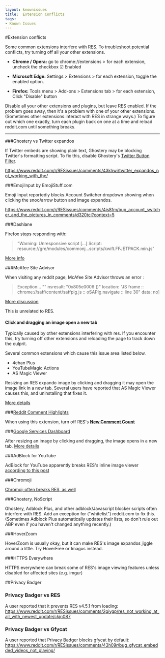 ```yaml
---
layout: knownissues
title:  Extension Conflicts
tags:
- Known Issues
---
```


#Extension conflicts

Some common extensions interfere with RES.  To troubleshoot potential conflicts, try turning off all your other extensions.


* **Chrome / Opera:** go to chrome://extensions > for each extension, uncheck the  checkbox ☑ Enabled

* **Microsoft Edge:** Settings > Extensions > for each extension, toggle the enabled option.

* **Firefox:** Tools menu > Add-ons > Extensions tab > for each extension, Click "Disable" button

Disable all your other extensions and plugins, but leave RES enabled. If the problem goes away, then it's a problem with one of your other extensions. (Sometimes other extensions interact with RES in strange ways.) To figure out which one exactly, turn each plugin back on one at a time and reload reddit.com until something breaks.

---

###Ghostery vs Twitter expandos

If Twitter embeds are showing plain text, Ghostery may be blocking Twitter's formatting script. To fix this, disable Ghostery's [Twitter Button Filter](https://apps.ghostery.com/en/apps/twitter_button).

https://www.reddit.com/r/RESissues/comments/43khwi/twitter_expandos_not_working_with_the/

###EmojiInput by EmojiStuff.com

Emoji Input reportedly blocks Account Switcher dropdown showing when clicking the snoo/arrow button and image expandos.

https://www.reddit.com/r/RESissues/comments/4is8fm/bug_account_switcher_and_the_pictures_in_comments/d320tcl?context=5

###Dashlane

Firefox stops responding with:

> "Warning: Unresponsive script [...] Script: resource://gre/modules/commonj...scripts/kwift.FFJETPACK.min.js"

[More info](https://www.reddit.com/r/firefox/comments/3yzns6/temporary_hangs_on_scriptskwiftffjetpackminjs1/d0zhgv0)

###McAfee Site Advisor 

When visiting any reddit page, McAfee Site Advisor throws an error :

> Exception... "<no message>" nsresult: "0x805e0006 (<unknown>)" location: "JS frame :: chrome://saff/content/saffplg.js :: oSAPlg.navigate :: line 30" data: no]

[More discussion](http://www.reddit.com/r/resissues/comments/3re92n/_/)

This is unrelated to RES. 

#### Click and dragging an image open a new tab

Typically caused by other extensions interfering with res. If you encounter this, try turning off other extensions and reloading the page to track down the culprit. 

Several common extensions which cause this issue area listed below. 

* 4chan Plus
* YouTubeMagic Actions
* AS Magic Viewer

Resizing an RES expando image by clicking and dragging it may open the image link in a new tab. Several users have reported that AS Magic Viewer causes this, and uninstalling that fixes it.

[More details](https://www.reddit.com/r/RESissues/comments/3pje2u/bug_zoom_with_expandables_opens_the_link/)


###[Reddit Comment Highlights](https://github.com/staticfish/Reddit-Comment-Highlights)

When using this extension, turn off RES's **[New Comment Count](https://www.reddit.com/#!settings/newCommentCount)**

###[Google Services Dashboard](https://chrome.google.com/webstore/detail/google-services-dashboard/eijbjfcckboebcapjecehbbbcdojcelo)

After resizing an image by clicking and dragging, the image opens in a new tab. [More details](https://www.reddit.com/r/RESissues/comments/2v48mo/images_open_in_new_tab_after_dragging_to_expand/cofw8o5)

###AdBlock for YouTube

AdBlock for YouTube apparently breaks RES's inline image viewer [according to this post](http://www.reddit.com/r/RESissues/comments/2c4myb/bug_adblock_for_youtube_addon_breaks_images/)

###Chromoji

[Chromoji often breaks RES, as well](https://www.reddit.com/r/RESissues/comments/1wv3ny/sticky_chromoji_is_breaking_redditres_on_windows/)


###Ghostery, NoScript

Ghostery, Adblock Plus, and other adblock/Javascript blocker scripts often interfere with RES. Add an exception for ("whitelist") reddit.com to fix this. (Sometimes Adblock Plus automatically updates their lists, so don't rule out ABP even if you haven't changed anything recently.)

###HoverZoom

HoverZoom is usually okay, but it can make RES's image expandos jiggle around a little.
Try HoverFree or Imagus instead.

###HTTPS Everywhere

HTTPS everywhere can break some of RES's image viewing features unless disabled for affected sites (e.g. imgur)

##Privacy Badger

### Privacy Badger vs RES

A user reported that it prevents RES v4.5.1 from loading: https://www.reddit.com/r/RESissues/comments/2givgp/res_not_working_at_all_with_newest_update/ckjn087

### Privacy Badger vs Gfycat

A user reported that Privacy Badger blocks gfycat by default: https://www.reddit.com/r/RESissues/comments/43h09r/bug_gfycat_embedded_videos_not_playing/
